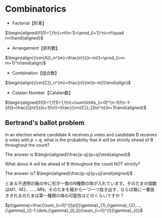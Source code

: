 Combinatorics
=============

* Factorial【阶乘】

$\begin{aligned}f(0)=1,f(n)=nf(n-1)=\prod_{i=1}^ni=n!\quad n>0\end{aligned}$

* Arrangement【排列数】

$\begin{align}{\rm{A}}_n^{m}=\frac{n!}{(n-m)!}=\prod_{i=n-m+1}^ni\end{align}$

* Combination【组合数】

$\begin{align}{\rm{C}}_n^{m}=\frac{n!}{m!(n-m)!}\end{align}$

* Catalan Number【Catalan数】

$\begin{aligned}f(0)=1,f(1)=1,f(n)=\sum\limits_{i=0}^{n-1}f(n-1-i)f(i)=\frac{(2n)!}{(n+1)!n!}=\frac{{\rm{C}}_{2n}^n}{n+1}\end{aligned}$

## Bertrand's ballot problem

In an election where candidate A receives $p$ votes and candidate B receives $q$ votes with $p > q$, what is the probability that A will be strictly ahead of B throughout the count?

The answer is $\begin{aligned}\frac{p-q}{p+q}\end{aligned}$

What about A will be ahead of B throughout the count NOT strictly?

The answer is? $\begin{aligned}\frac{p-q}{p+q}\end{aligned}$


とある不透明の箱の中に形が一致のN種類の珠が入れています。そのたまの個数はM1、M2、……MN。そのたまを箱から一つ一つ抜き出す、ならば箱に一番抜ききれるのたまは第一種類の珠の可能性はどのくらいですか？

$p(\gamma)=\frac{\sum_{i=0}^{l}p([{\gamma}_{1},{\gamma}_{2},...,{\gamma}_{i}-1,\dots,{\gamma}_{l},])}{\sum_{i=0}^{l}{\gamma}_{i}}$
